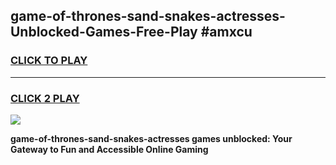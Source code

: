 
## game-of-thrones-sand-snakes-actresses-Unblocked-Games-Free-Play #amxcu
<h3>
<a href="https://us.freeplayer.one?title=game-of-thrones-sand-snakes-actresses&ref=9M">CLICK TO PLAY</a></h3>
<hr>

<h3>
<a href="https://us.freeplayer.one?title=game-of-thrones-sand-snakes-actresses&ref=9M">CLICK 2 PLAY</a>
  
</h3>

<a href="https://us.freeplayer.one?title=game-of-thrones-sand-snakes-actresses&ref=9M"><img src="https://clearcache.store/games.png"></a>


**game-of-thrones-sand-snakes-actresses games unblocked: Your Gateway to Fun and Accessible Online Gaming**
